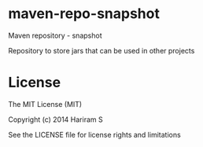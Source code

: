 maven-repo-snapshot
===================
Maven repository - snapshot

Repository to store jars that can be used in other projects

License
==========
The MIT License (MIT)

Copyright (c) 2014 Hariram S

See the LICENSE file for license rights and limitations
